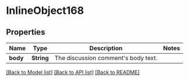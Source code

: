 # InlineObject168

## Properties
Name | Type | Description | Notes
------------ | ------------- | ------------- | -------------
**body** | **String** | The discussion comment&#39;s body text. | 

[[Back to Model list]](../README.md#documentation-for-models) [[Back to API list]](../README.md#documentation-for-api-endpoints) [[Back to README]](../README.md)


